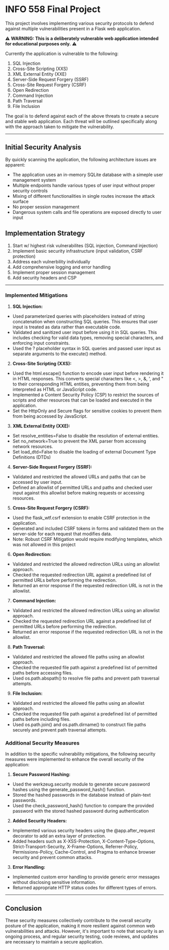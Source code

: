 # INFO 558 Final Project

This project involves implementing various security protocols to defend against multiple vulnerabilities present in a Flask web application.

⚠️ **WARNING: This is a deliberately vulnerable web application intended for educational purposes only.** ⚠️

Currently the application is vulnerable to the following:

1. SQL Injection
2. Cross-Site Scripting (XXS)
3. XML External Entity (XXE)
4. Server-Side Request Forgery (SSRF)
5. Cross-Site Request Forgery (CSRF)
6. Open Redirection
7. Command Injection
8. Path Traversal
9. File Inclusion

The goal is to defend against each of the above threats to create a secure and stable web application. Each threat will be outlined specifically along with the approach taken to mitigate the vulnerability.

----

## Initial Security Analysis

By quickly scanning the application, the following architecture issues are apparent:

- The application uses an in-memory SQLite database with a simeple user management system
- Multiple endpoints handle various types of user input without proper security controls
- Mixing of different functionalities in single routes increase the attack surface
- No proper session management
- Dangerous system calls and file operations are exposed directly to user input

## Implementation Strategy

1. Start w/ highest risk vulnerabilites (SQL injection, Command injection)
2. Implement basic security infrastructure (input validation, CSRF protection)
3. Address each vulnerbility individually
4. Add comprehensive logging and error handling
5. Implement proper session management
6. Add security headers and CSP

----

### Implemented Mitigations

1. **SQL Injection:**

- Used parameterized queries with placeholders instead of string concatenation when constructing SQL queries. This ensures that user input is treated as data rather than executable code.
- Validated and sanitized user input before using it in SQL queries. This includes checking for valid data types, removing special characters, and enforcing input constraints.
- Used the ? placeholder syntax in SQL queries and passed user input as separate arguments to the execute() method.

2. **Cross-Site Scripting (XXS):**

- Used the html.escape() function to encode user input before rendering it in HTML responses. This converts special characters like <, >, &, ', and " to their corresponding HTML entities, preventing them from being interpreted as HTML or JavaScript code.
- Implemented a Content Security Policy (CSP) to restrict the sources of scripts and other resources that can be loaded and executed in the application.
- Set the HttpOnly and Secure flags for sensitive cookies to prevent them from being accessed by JavaScript.

3. **XML External Entity (XXE):**

- Set resolve_entities=False to disable the resolution of external entities.
- Set no_network=True to prevent the XML parser from accessing network resources.
- Set load_dtd=False to disable the loading of external Document Type Definitions (DTDs)

4. **Server-Side Request Forgery (SSRF):**

- Validated and restricted the allowed URLs and paths that can be accessed by user input.
- Defined an allowlist of permitted URLs and paths and checked user input against this allowlist before making requests or accessing resources.

5. **Cross-Site Request Forgery (CSRF):**

- Used the flask_wtf.csrf extension to enable CSRF protection in the application.
- Generated and included CSRF tokens in forms and validated them on the server-side for each request that modifies data.
- Note: Robust CSRF Mitigation would require modifying templates, which was not allowed in this project

6. **Open Redirection:**

- Validated and restricted the allowed redirection URLs using an allowlist approach.
- Checked the requested redirection URL against a predefined list of permitted URLs before performing the redirection.
- Returned an error response if the requested redirection URL is not in the allowlist.

7. **Command Injection:**

- Validated and restricted the allowed redirection URLs using an allowlist approach.
- Checked the requested redirection URL against a predefined list of permitted URLs before performing the redirection.
- Returned an error response if the requested redirection URL is not in the allowlist.

8. **Path Traversal:**

- Validated and restricted the allowed file paths using an allowlist approach.
- Checked the requested file path against a predefined list of permitted paths before accessing files.
- Used os.path.abspath() to resolve file paths and prevent path traversal attempts.

9. **File Inclusion:**

- Validated and restricted the allowed file paths using an allowlist approach.
- Checked the requested file path against a predefined list of permitted paths before including files.
- Used os.path.join() and os.path.dirname() to construct file paths securely and prevent path traversal attempts.

### Additional Security Measures

In addition to the specific vulnerability mitigations, the following security measures were implemented to enhance the overall security of the application:

1. **Secure Password Hashing:**

- Used the werkzeug.security module to generate secure password hashes using the generate_password_hash() function.
- Stored the hashed passwords in the database instead of plain-text passwords.
- Used the check_password_hash() function to compare the provided password with the stored hashed password during authentication

2. **Added Security Headers:**

- Implemented various security headers using the @app.after_request decorator to add an extra layer of protection.
- Added headers such as X-XSS-Protection, X-Content-Type-Options, Strict-Transport-Security, X-Frame-Options, Referrer-Policy, Permissions-Policy, Cache-Control, and Pragma to enhance browser security and prevent common attacks.

3. **Error Handling:**

- Implemented custom error handling to provide generic error messages without disclosing sensitive information.
- Returned appropriate HTTP status codes for different types of errors.

-----------

## Conclusion

These security measures collectively contribute to the overall security posture of the application, making it more resilient against common web vulnerabilities and attacks. However, it's important to note that security is an ongoing process, and regular security testing, code reviews, and updates are necessary to maintain a secure application.
